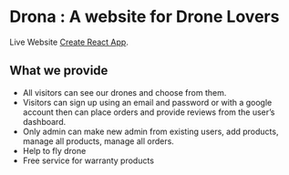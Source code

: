 # Drona : A website for Drone Lovers

Live Website [Create React App](https://drona-drone-shop.netlify.app/).

## What we provide

- All visitors can see our drones and choose from them.
- Visitors can sign up using an email and password or with a google account then
can place orders and provide reviews from the user’s dashboard.
- Only admin can make new admin from existing users, add products, manage all
products, manage all orders.
- Help to fly drone
- Free service for warranty products
